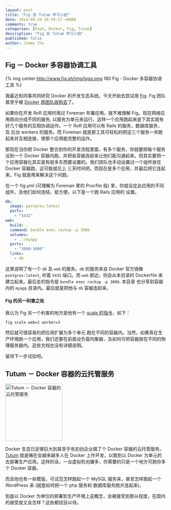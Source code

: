 ```yaml
---
layout: post
title: "Fig 及 Tutum 学习小结"
date: 2014-09-29 16:59:17 +0800
comments: true
categories: [PaaS, Docker, Fig, Tutum]
description: "Fig 及 Tutum 学习小结"
published: false
author: Jimmy Chu
---
```


## Fig － Docker 多容器协调工具

{% img center http://www.fig.sh/img/logo.png 180 Fig - Docker 多容器协调工具 %}

我最近和同事共同研究 Docker 的开发生态系统。今天开始去尝试用 [Fig](http://www.fig.sh/). Fig 团队甚至乎被 [Docker](http://www.docker.com) [原团队收购去](http://blog.docker.com/2014/07/welcoming-the-orchard-and-fig-team/)了。

如果你在开发 RoR 应用时用过 Foreman 布署应用。就不难理解 Fig。现在网络应用趋向分成不同的服务, 以服务为单元来运行。这样一个应用跑起来底下其实就有好几个服务的互相协调运作。一个 RoR 应用可以有 Rails 的服务，数据库服务，及 后台 workers 的服务。而 Foreman 就是那工具可轻松的把这三个服务一并跑起来并互相连接，使那个应用能完整的运作。

那现在当你把 Docker 整合到你的开发流程里面，有多个服务，你就要把每个服务设到一个 Docker 容器内跑，并把各容器连起来让他们能沟通起来。但其实要把一个应用容器化其实是有挺多东西要设置的。我们团队也手动设置过一个组件放在 Docker 容器跑，这可能就花上 三天时间吧。而现在是多个应用，并最后把它连起来。Fig 就是用来解决这个问题。

在一个 fig.yml (可理解为 Foreman 里的 Procfile 般) 里，你就设定此应用的不同组件，及他们如何连结，挺方便。以下是一个跑 Rails 应用的 设置。

``` yaml 一个 fig.yml 的范例
db:
  image: postgres:latest
  ports:
    - "5432"
web:
  build: .
  command: bundle exec rackup -p 3000
  volumes:
    - .:/myapp
  ports:
    - "3000:3000"
  links:
    - db
```

这里说明了有一个 `db` 及 `web` 的服务。`db` 的服务来自 Docker 官方镜像 `postgres:latest`, 听着 `5432` 端口。而 `web` 那边，则会从本目录的 Dockerfile 来 建立起来。最后走的指令是 `bundle exec rackup -p 3000`. 本目录 也分享到容器内的 `myapp` 目录内。最后就是把他与 `db` 容器连起来。

#### Fig 的另一利害之处

我认为 Fig 另一个利害的地方是他有一个 [scale 的指令](http://www.fig.sh/cli.html)，如下：

	fig scale web=2 worker=3

然后就可很容易的把应用扩展为多个单元 跑在不同的容器内。当然，如果真在生产环境跑一个应用，我们还要在前面设负载均衡器，及如何可把容器放在不同的物理服务器内。这些文档也没有详细说明。

留待下一步试验吧。

## Tutum － Docker 容器的云托管服务

<img class="center" src="{{root_url}}/images/posts/tutum.png" width="180px" title="Tutum － Docker 容器的云托管服务"></img>

Docker 生态已足够巨大到甚至乎有初创企业搞了个 Docker 容器的云托管服务。[Tutum](www.tutum.co) 就是赌在会越来越多人在 Docker 上作开发，以致到以 Docker 为单元的去部署生产应用。这样的话，一台虚拟机也嫌多，你需要的只是一个地方可跑你多个 Docker 容器。

而且他也有一些模版，可试范怎样跑起一个 MySQL 服务来，甚至怎样跑起一个 WordPress 来 (就是如何把一个 php 服务和 数据库服务跑并连起来)。

到底以 Docker 为单位的部署到生产环境上这概念，会被接受到那从程度，在国内的接受度又会怎样？这些都拭目以待。
